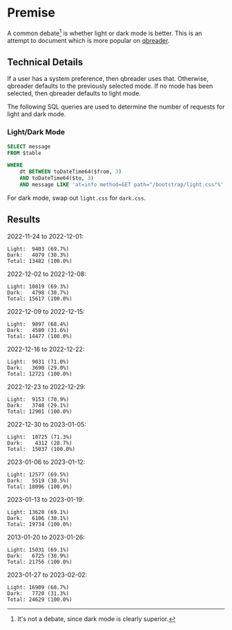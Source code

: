 # Premise

A common debate[^1] is whether light or dark mode is better.
This is an attempt to document which is more popular on [qbreader](https://www.qbreader.org).

## Technical Details

If a user has a system preference, then qbreader uses that.
Otherwise, qbreader defaults to the previously selected mode.
If no mode has been selected, then qbreader defaults to light mode.

The following SQL queries are used to determine the number of requests for light and dark mode.

### Light/Dark Mode

```SQL
SELECT message
FROM $table

WHERE
    dt BETWEEN toDateTime64($from, 3)
    AND toDateTime64($to, 3)
    AND message LIKE 'at=info method=GET path="/bootstrap/light.css"%'
```

For dark mode, swap out `light.css` for `dark.css`.

## Results

2022-11-24 to 2022-12-01:

```
Light:  9403 (69.7%)
Dark:   4079 (30.3%)
Total: 13482 (100.0%)
```

2022-12-02 to 2022-12-08:

```
Light: 10819 (69.3%)
Dark:   4798 (30.7%)
Total: 15617 (100.0%)
```

2022-12-09 to 2022-12-15:

```
Light:  9897 (68.4%)
Dark:   4580 (31.6%)
Total: 14477 (100.0%)
```

2022-12-16 to 2022-12-22:

```
Light:  9031 (71.0%)
Dark:   3690 (29.0%)
Total: 12721 (100.0%)
```

2022-12-23 to 2022-12-29:

```
Light:  9153 (70.9%)
Dark:   3748 (29.1%)
Total: 12901 (100.0%)
```

2022-12-30 to 2023-01-05:

```
Light:  10725 (71.3%)
Dark:    4312 (28.7%)
Total:  15037 (100.0%)
```

2023-01-06 to 2023-01-12:

```
Light: 12577 (69.5%)
Dark:   5519 (30.5%)
Total: 18096 (100.0%)
```

2023-01-13 to 2023-01-19:

```
Light: 13628 (69.1%)
Dark:   6106 (30.1%)
Total: 19734 (100.0%)
```

2013-01-20 to 2023-01-26:

```
Light: 15031 (69.1%)
Dark:   6725 (30.9%)
Total: 21756 (100.0%)
```

2023-01-27 to 2023-02-02:

```
Light: 16909 (68.7%)
Dark:   7720 (31.3%)
Total: 24629 (100.0%)
```

[^1]: It's not a debate, since dark mode is clearly superior.
